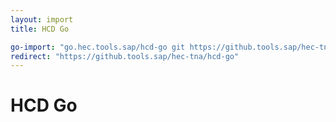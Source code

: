 ```yaml
---
layout: import
title: HCD Go

go-import: "go.hec.tools.sap/hcd-go git https://github.tools.sap/hec-tna/hcd-go"
redirect: "https://github.tools.sap/hec-tna/hcd-go"
---
```

# HCD Go
